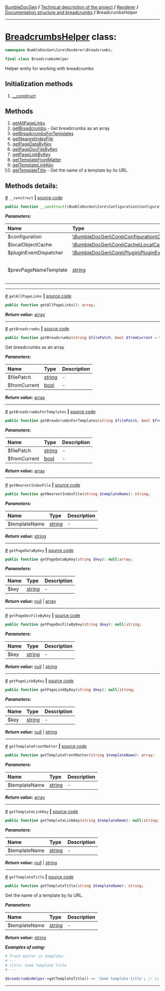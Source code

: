 [BumbleDocGen](../../../README.md) **/**
[Technical description of the project](../../readme.md) **/**
[Renderer](../readme.md) **/**
[Documentation structure and breadcrumbs](../02_breadcrumbs.md) **/**
BreadcrumbsHelper

---


# [BreadcrumbsHelper](https://github.com/bumble-tech/bumble-doc-gen/blob/master/src/Core/Renderer/Breadcrumbs/BreadcrumbsHelper.php#L23) class:

```php
namespace BumbleDocGen\Core\Renderer\Breadcrumbs;

final class BreadcrumbsHelper
```
Helper entity for working with breadcrumbs

## Initialization methods

1. [__construct](#m-construct) 
## Methods

1. [getAllPageLinks](#mgetallpagelinks) 
1. [getBreadcrumbs](#mgetbreadcrumbs) - Get breadcrumbs as an array
1. [getBreadcrumbsForTemplates](#mgetbreadcrumbsfortemplates) 
1. [getNearestIndexFile](#mgetnearestindexfile) 
1. [getPageDataByKey](#mgetpagedatabykey) 
1. [getPageDocFileByKey](#mgetpagedocfilebykey) 
1. [getPageLinkByKey](#mgetpagelinkbykey) 
1. [getTemplateFrontMatter](#mgettemplatefrontmatter) 
1. [getTemplateLinkKey](#mgettemplatelinkkey) 
1. [getTemplateTitle](#mgettemplatetitle) - Get the name of a template by its URL.

## Methods details:

<a name="m-construct" href="#m-construct">#</a> `__construct`  **|** [source code](https://github.com/bumble-tech/bumble-doc-gen/blob/master/src/Core/Renderer/Breadcrumbs/BreadcrumbsHelper.php#L35)
```php
public function __construct(\BumbleDocGen\Core\Configuration\Configuration $configuration, \BumbleDocGen\Core\Cache\LocalCache\LocalObjectCache $localObjectCache, \BumbleDocGen\Core\Plugin\PluginEventDispatcher $pluginEventDispatcher, string $prevPageNameTemplate = self::DEFAULT_PREV_PAGE_NAME_TEMPLATE);
```

***Parameters:***

| Name | Type | Description |
|:-|:-|:-|
$configuration | [\BumbleDocGen\Core\Configuration\Configuration](https://github.com/bumble-tech/bumble-doc-gen/blob/master/src/Core/Configuration/Configuration.php) | - |
$localObjectCache | [\BumbleDocGen\Core\Cache\LocalCache\LocalObjectCache](https://github.com/bumble-tech/bumble-doc-gen/blob/master/src/Core/Cache/LocalCache/LocalObjectCache.php) | - |
$pluginEventDispatcher | [\BumbleDocGen\Core\Plugin\PluginEventDispatcher](https://github.com/bumble-tech/bumble-doc-gen/blob/master/src/Core/Plugin/PluginEventDispatcher.php) | - |
$prevPageNameTemplate | [string](https://www.php.net/manual/en/language.types.string.php) | Index page for each child section |

---

<a name="mgetallpagelinks" href="#mgetallpagelinks">#</a> `getAllPageLinks`  **|** [source code](https://github.com/bumble-tech/bumble-doc-gen/blob/master/src/Core/Renderer/Breadcrumbs/BreadcrumbsHelper.php#L236)
```php
public function getAllPageLinks(): array;
```

***Return value:*** [array](https://www.php.net/manual/en/language.types.array.php)

---

<a name="mgetbreadcrumbs" href="#mgetbreadcrumbs">#</a> `getBreadcrumbs`  **|** [source code](https://github.com/bumble-tech/bumble-doc-gen/blob/master/src/Core/Renderer/Breadcrumbs/BreadcrumbsHelper.php#L187)
```php
public function getBreadcrumbs(string $filePatch, bool $fromCurrent = true): array;
```
Get breadcrumbs as an array

***Parameters:***

| Name | Type | Description |
|:-|:-|:-|
$filePatch | [string](https://www.php.net/manual/en/language.types.string.php) | - |
$fromCurrent | [bool](https://www.php.net/manual/en/language.types.boolean.php) | - |

***Return value:*** [array](https://www.php.net/manual/en/language.types.array.php)

---

<a name="mgetbreadcrumbsfortemplates" href="#mgetbreadcrumbsfortemplates">#</a> `getBreadcrumbsForTemplates`  **|** [source code](https://github.com/bumble-tech/bumble-doc-gen/blob/master/src/Core/Renderer/Breadcrumbs/BreadcrumbsHelper.php#L209)
```php
public function getBreadcrumbsForTemplates(string $filePatch, bool $fromCurrent = true): array;
```

***Parameters:***

| Name | Type | Description |
|:-|:-|:-|
$filePatch | [string](https://www.php.net/manual/en/language.types.string.php) | - |
$fromCurrent | [bool](https://www.php.net/manual/en/language.types.boolean.php) | - |

***Return value:*** [array](https://www.php.net/manual/en/language.types.array.php)

---

<a name="mgetnearestindexfile" href="#mgetnearestindexfile">#</a> `getNearestIndexFile`  **|** [source code](https://github.com/bumble-tech/bumble-doc-gen/blob/master/src/Core/Renderer/Breadcrumbs/BreadcrumbsHelper.php#L82)
```php
public function getNearestIndexFile(string $templateName): string;
```

***Parameters:***

| Name | Type | Description |
|:-|:-|:-|
$templateName | [string](https://www.php.net/manual/en/language.types.string.php) | - |

***Return value:*** [string](https://www.php.net/manual/en/language.types.string.php)

---

<a name="mgetpagedatabykey" href="#mgetpagedatabykey">#</a> `getPageDataByKey`  **|** [source code](https://github.com/bumble-tech/bumble-doc-gen/blob/master/src/Core/Renderer/Breadcrumbs/BreadcrumbsHelper.php#L303)
```php
public function getPageDataByKey(string $key): null|array;
```

***Parameters:***

| Name | Type | Description |
|:-|:-|:-|
$key | [string](https://www.php.net/manual/en/language.types.string.php) | - |

***Return value:*** [null](https://www.php.net/manual/en/language.types.null.php) | [array](https://www.php.net/manual/en/language.types.array.php)

---

<a name="mgetpagedocfilebykey" href="#mgetpagedocfilebykey">#</a> `getPageDocFileByKey`  **|** [source code](https://github.com/bumble-tech/bumble-doc-gen/blob/master/src/Core/Renderer/Breadcrumbs/BreadcrumbsHelper.php#L329)
```php
public function getPageDocFileByKey(string $key): null|string;
```

***Parameters:***

| Name | Type | Description |
|:-|:-|:-|
$key | [string](https://www.php.net/manual/en/language.types.string.php) | - |

***Return value:*** [null](https://www.php.net/manual/en/language.types.null.php) | [string](https://www.php.net/manual/en/language.types.string.php)

---

<a name="mgetpagelinkbykey" href="#mgetpagelinkbykey">#</a> `getPageLinkByKey`  **|** [source code](https://github.com/bumble-tech/bumble-doc-gen/blob/master/src/Core/Renderer/Breadcrumbs/BreadcrumbsHelper.php#L318)
```php
public function getPageLinkByKey(string $key): null|string;
```

***Parameters:***

| Name | Type | Description |
|:-|:-|:-|
$key | [string](https://www.php.net/manual/en/language.types.string.php) | - |

***Return value:*** [null](https://www.php.net/manual/en/language.types.null.php) | [string](https://www.php.net/manual/en/language.types.string.php)

---

<a name="mgettemplatefrontmatter" href="#mgettemplatefrontmatter">#</a> `getTemplateFrontMatter`  **|** [source code](https://github.com/bumble-tech/bumble-doc-gen/blob/master/src/Core/Renderer/Breadcrumbs/BreadcrumbsHelper.php#L152)
```php
public function getTemplateFrontMatter(string $templateName): array;
```

***Parameters:***

| Name | Type | Description |
|:-|:-|:-|
$templateName | [string](https://www.php.net/manual/en/language.types.string.php) | - |

***Return value:*** [array](https://www.php.net/manual/en/language.types.array.php)

---

<a name="mgettemplatelinkkey" href="#mgettemplatelinkkey">#</a> `getTemplateLinkKey`  **|** [source code](https://github.com/bumble-tech/bumble-doc-gen/blob/master/src/Core/Renderer/Breadcrumbs/BreadcrumbsHelper.php#L143)
```php
public function getTemplateLinkKey(string $templateName): null|string;
```

***Parameters:***

| Name | Type | Description |
|:-|:-|:-|
$templateName | [string](https://www.php.net/manual/en/language.types.string.php) | - |

***Return value:*** [null](https://www.php.net/manual/en/language.types.null.php) | [string](https://www.php.net/manual/en/language.types.string.php)

---

<a name="mgettemplatetitle" href="#mgettemplatetitle">#</a> `getTemplateTitle`  **|** [source code](https://github.com/bumble-tech/bumble-doc-gen/blob/master/src/Core/Renderer/Breadcrumbs/BreadcrumbsHelper.php#L134)
```php
public function getTemplateTitle(string $templateName): string;
```
Get the name of a template by its URL.

***Parameters:***

| Name | Type | Description |
|:-|:-|:-|
$templateName | [string](https://www.php.net/manual/en/language.types.string.php) | - |

***Return value:*** [string](https://www.php.net/manual/en/language.types.string.php)

***Examples of using:***
```php
# Front matter in template:
# ---
# title: Some template title
# ---

$breadcrumbsHelper->getTemplateTitle() == 'Some template title'; // is true
```

---
